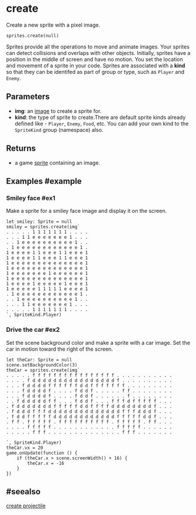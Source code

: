 # create

Create a new sprite with a pixel image.

```sig
sprites.create(null)
```

Sprites provide all the operations to move and animate images. Your sprites can detect collisions and overlaps with other objects. Initially, sprites have a position in the middle of screen and have no motion. You set the location and movement of a sprite in your code. Sprites are associated with a **kind** so that they can be identifed as part of group or type, such as ``Player`` and ``Enemy``.

## Parameters

* **img**: an [image](/types/image) to create a sprite for.
* **kind**: the type of sprite to create.There are default sprite kinds already defined like - ``Player``, ``Enemy``, ``Food``, etc. You can add your own kind to the `SpriteKind` group (namespace) also.

## Returns

* a game [sprite](/types/sprite) containing an image.


## Examples #example

### Smiley face #ex1

Make a sprite for a smiley face image and display it on the screen.

```blocks
let smiley: Sprite = null
smiley = sprites.create(img`
. . . . . 1 1 1 1 1 1 1 . . . . 
. . . 1 1 e e e e e e e 1 . . . 
. . 1 e e e e e e e e e e 1 . . 
. 1 e e e e e e e e e e e e 1 . 
1 e e e e 1 1 e e e 1 1 e e e 1 
1 e e e e 1 1 e e e 1 1 e e e 1 
1 e e e e e e e e e e e e e e 1 
1 e e e e e e e e e e e e e e 1 
1 e e e e e e e 1 e e e e e e 1 
1 e e e e e e e e e e e e e e 1 
1 e e e e 1 e e e e e 1 e e e 1 
1 e e e e e 1 1 1 1 1 e e e e 1 
. 1 e e e e e e e e e e e e 1 . 
. . 1 e e e e e e e e e e 1 . . 
. . . 1 1 e e e e e e e 1 . . . 
. . . . . 1 1 1 1 1 1 1 . . . . 
`, SpriteKind.Player)
```

### Drive the car #ex2

Set the scene background color and make a sprite with a car image. Set the car in motion toward the right of the screen.

```blocks
let theCar: Sprite = null
scene.setBackgroundColor(3)
theCar = sprites.create(img`
. . . . . f f f f f f f f f f f f f f f f . . . . . . . . . . . 
. . . . f d d d d d d d d d d d d d d d d f . . . . . . . . . . 
. . . f d d d d f f f f f f d d f f f f f f f . . . . . . . . . 
. . . f d d d d f . . . . f d d f . . . . . f f . . . . . . . . 
. . . f d d d d f . . . . f d d f . . . . . . f . . . . . . . . 
. . f d d d d d f f . . . f d d f . . . f f f d f f f f f . . . 
. f d d d d d d d f f f f f d d f f f f d d d d d d d d f . . . 
. f d d d f f f d d d d d d d d d d d d d d f f f d d d f . . . 
. f d d f f f f f d d d d d d d d d d d d f f f f f d d f . . . 
. f f . f f f f f . f f f f f f f f f f . f f f f f . f f . . . 
. . . . f f f f f . . . . . . . . . . . . f f f f f . . . . . . 
. . . . . f f f . . . . . . . . . . . . . . f f f . . . . . . . 

`, SpriteKind.Player)
theCar.vx = 20
game.onUpdate(function () {
    if (theCar.x > scene.screenWidth() + 16) {
        theCar.x = -16
    }
})
```

## #seealso

[create projectile](/reference/sprites/create-projectile)